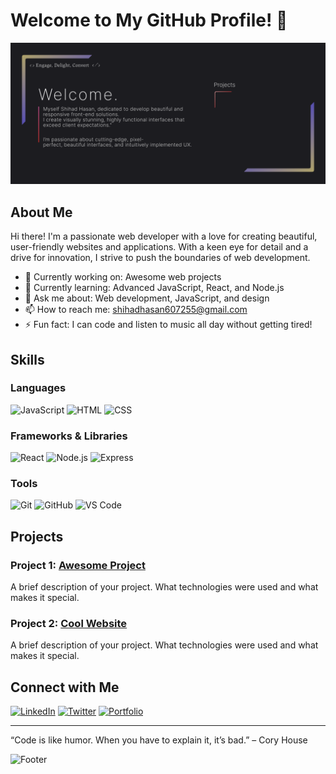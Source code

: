 # Welcome to My GitHub Profile! 👋

![Header](https://github.com/shihad-hasan07/shihad-hasan07/blob/main/image/Frame%201%203x.png)

## About Me

Hi there! I'm a passionate web developer with a love for creating beautiful, user-friendly websites and applications. With a keen eye for detail and a drive for innovation, I strive to push the boundaries of web development.

- 🔭 Currently working on: Awesome web projects
- 🌱 Currently learning: Advanced JavaScript, React, and Node.js
- 💬 Ask me about: Web development, JavaScript, and design
- 📫 How to reach me: shihadhasan607255@gmail.com
- ⚡ Fun fact: I can code and listen to music all day without getting tired!

## Skills

### Languages
![JavaScript](https://img.shields.io/badge/-JavaScript-F7DF1E?style=flat&logo=JavaScript&logoColor=black)
![HTML](https://img.shields.io/badge/-HTML-E34F26?style=flat&logo=HTML5&logoColor=white)
![CSS](https://img.shields.io/badge/-CSS-1572B6?style=flat&logo=CSS3&logoColor=white)

### Frameworks & Libraries
![React](https://img.shields.io/badge/-React-61DAFB?style=flat&logo=React&logoColor=black)
![Node.js](https://img.shields.io/badge/-Node.js-339933?style=flat&logo=Node.js&logoColor=white)
![Express](https://img.shields.io/badge/-Express-000000?style=flat&logo=Express&logoColor=white)

### Tools
![Git](https://img.shields.io/badge/-Git-F05032?style=flat&logo=Git&logoColor=white)
![GitHub](https://img.shields.io/badge/-GitHub-181717?style=flat&logo=GitHub&logoColor=white)
![VS Code](https://img.shields.io/badge/-VS%20Code-007ACC?style=flat&logo=Visual%20Studio%20Code&logoColor=white)

## Projects

### Project 1: [Awesome Project](https://github.com/yourusername/awesome-project)
A brief description of your project. What technologies were used and what makes it special.

### Project 2: [Cool Website](https://github.com/yourusername/cool-website)
A brief description of your project. What technologies were used and what makes it special.

## Connect with Me

[![LinkedIn](https://img.shields.io/badge/-LinkedIn-0077B5?style=flat&logo=LinkedIn&logoColor=white)](https://www.linkedin.com/in/yourusername/)
[![Twitter](https://img.shields.io/badge/-Twitter-1DA1F2?style=flat&logo=Twitter&logoColor=white)](https://twitter.com/yourusername)
[![Portfolio](https://img.shields.io/badge/-Portfolio-000000?style=flat&logo=About.me&logoColor=white)](https://yourportfolio.com)

---

“Code is like humor. When you have to explain it, it’s bad.” – Cory House

![Footer](https://your-image-url.com/footer.png)
